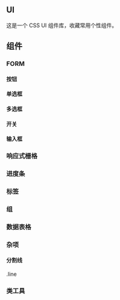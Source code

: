 ## UI

这是一个 CSS UI 组件库，收藏常用个性组件。


## 组件

### FORM

#### 按钮

#### 单选框

#### 多选框

#### 开关

#### 输入框

### 响应式栅格

### 进度条

### 标签

### 组

### 数据表格

### 杂项

#### 分割线

.line

### 类工具



